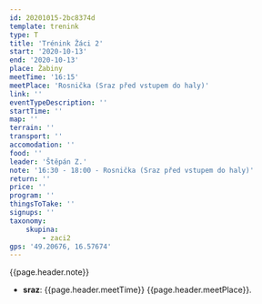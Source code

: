 ```yaml
---
id: 20201015-2bc8374d
template: trenink
type: T
title: 'Trénink Žáci 2'
start: '2020-10-13'
end: '2020-10-13'
place: Žabiny
meetTime: '16:15'
meetPlace: 'Rosnička (Sraz před vstupem do haly)'
link: ''
eventTypeDescription: ''
startTime: ''
map: ''
terrain: ''
transport: ''
accomodation: ''
food: ''
leader: 'Štěpán Z.'
note: '16:30 - 18:00 - Rosnička (Sraz před vstupem do haly)'
return: ''
price: ''
program: ''
thingsToTake: ''
signups: ''
taxonomy:
    skupina:
        - zaci2
gps: '49.20676, 16.57674'
---
```


{{page.header.note}}
* **sraz**: {{page.header.meetTime}} {{page.header.meetPlace}}.
